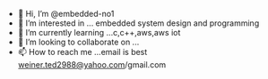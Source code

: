 - 👋 Hi, I’m @embedded-no1
- 👀 I’m interested in ... embedded system design and programming 
- 🌱 I’m currently learning ...c,c++,aws,aws iot
- 💞️ I’m looking to collaborate on ...
- 📫 How to reach me ...email is best weiner.ted2988@yahoo.com/gmail.com

<!---
embedded-no1/embedded-no1 is a ✨ special ✨ repository because its `README.md` (this file) appears on your GitHub profile.
You can click the Preview link to take a look at your changes.
--->
